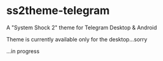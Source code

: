 # ss2theme-telegram
A "System Shock 2" theme for Telegram Desktop &amp; Android

Theme is currently available only for the desktop...sorry

...in progress
